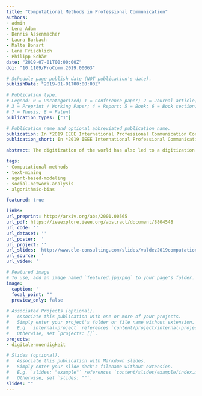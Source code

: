 ```yaml
---
title: "Computational Methods in Professional Communication"
authors:
- admin
- Lena Adam
- Dennis Assenmacher
- Laura Burbach
- Malte Bonart
- Lena Frischlich
- Philipp Schär
date: "2019-07-01T00:00:00Z"
doi: "10.1109/ProComm.2019.00063"

# Schedule page publish date (NOT publication's date).
publishDate: "2019-01-01T00:00:00Z"

# Publication type.
# Legend: 0 = Uncategorized; 1 = Conference paper; 2 = Journal article;
# 3 = Preprint / Working Paper; 4 = Report; 5 = Book; 6 = Book section;
# 7 = Thesis; 8 = Patent
publication_types: ["1"]

# Publication name and optional abbreviated publication name.
publication: In *2019 IEEE International Professional Communication Conference (ProComm)*
publication_short: In *2019 IEEE International Professional Communication Conference (ProComm)*

abstract: The digitization of the world has also led to a digitization of communication processes. Traditional research methods fall short in understanding communication in digital worlds as the scope has become too large in volume, variety, and velocity to be studied using traditional approaches. In this paper, we present computational methods and their use in public and mass communication research and how those could be adapted to professional communication research. The paper is a proposal for a panel in which the panelists, each an expert in their field, will present their current work using computational methods and will discuss transferability of these methods to professional communication.

tags:
- Computational-methods
- text-mining 
- agent-based-modeling 
- social-network-analysis
- algorithmic-bias

featured: true

links:
url_preprint: http://arxiv.org/abs/2001.00565
url_pdf: https://ieeexplore.ieee.org/abstract/document/8804548
url_code: ''
url_dataset: ''
url_poster: ''
url_project: ''
url_slides: 'http://www.cle-consulting.com/slides/valdez2019computational.pdf'
url_source: ''
url_video: ''

# Featured image
# To use, add an image named `featured.jpg/png` to your page's folder. 
image:
  caption: ''
  focal_point: ""
  preview_only: false

# Associated Projects (optional).
#   Associate this publication with one or more of your projects.
#   Simply enter your project's folder or file name without extension.
#   E.g. `internal-project` references `content/project/internal-project/index.md`.
#   Otherwise, set `projects: []`.
projects:
- digitale-muendigkeit

# Slides (optional).
#   Associate this publication with Markdown slides.
#   Simply enter your slide deck's filename without extension.
#   E.g. `slides: "example"` references `content/slides/example/index.md`.
#   Otherwise, set `slides: ""`.
slides: ""
---
```


